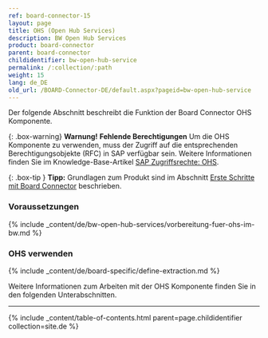 ```yaml
---
ref: board-connector-15
layout: page
title: OHS (Open Hub Services)
description: BW Open Hub Services
product: board-connector
parent: board-connector
childidentifier: bw-open-hub-service
permalink: /:collection/:path
weight: 15
lang: de_DE
old_url: /BOARD-Connector-DE/default.aspx?pageid=bw-open-hub-service
---
```


Der folgende Abschnitt beschreibt die Funktion der Board Connector OHS Komponente.

{: .box-warning}
**Warnung!** **Fehlende Berechtigungen**
Um die OHS Komponente zu verwenden, muss der Zugriff auf die entsprechenden Berechtigungsobjekte (RFC) in SAP verfügbar sein. 
Weitere Informationen finden Sie im Knowledge-Base-Artikel [SAP Zugriffsrechte: OHS](https://kb.theobald-software.com/sap/authority-objects-sap-user-rights#ohs).

{: .box-tip }
**Tipp:** Grundlagen zum Produkt sind im Abschnitt [Erste Schritte mit Board Connector](./erste-schritte) beschrieben.

### Voraussetzungen

{% include _content/de/bw-open-hub-services/vorbereitung-fuer-ohs-im-bw.md %} 

### OHS verwenden
{% include _content/de/board-specific/define-extraction.md %}


Weitere Informationen zum Arbeiten mit der OHS Komponente finden Sie in den folgenden Unterabschnitten.

---
{% include _content/table-of-contents.html parent=page.childidentifier collection=site.de %}
